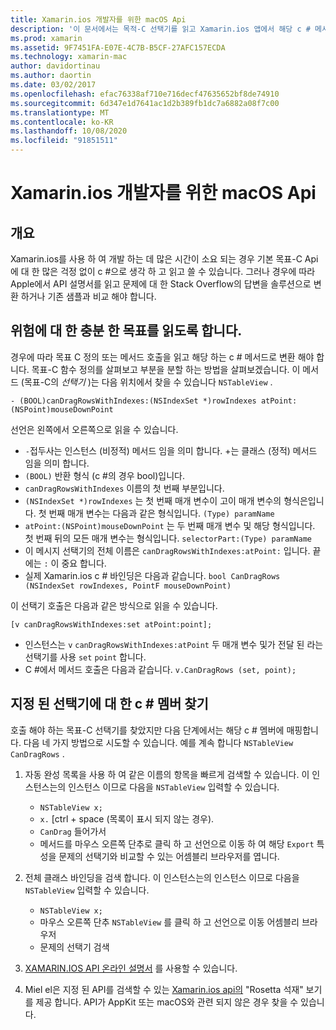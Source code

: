 ```yaml
---
title: Xamarin.ios 개발자를 위한 macOS Api
description: '이 문서에서는 목적-C 선택기를 읽고 Xamarin.ios 앱에서 해당 c # 메서드를 찾는 방법을 설명 합니다.'
ms.prod: xamarin
ms.assetid: 9F7451FA-E07E-4C7B-B5CF-27AFC157ECDA
ms.technology: xamarin-mac
author: davidortinau
ms.author: daortin
ms.date: 03/02/2017
ms.openlocfilehash: efac76338af710e716decf47635652bf8de74910
ms.sourcegitcommit: 6d347e1d7641ac1d2b389fb1dc7a6882a08f7c00
ms.translationtype: MT
ms.contentlocale: ko-KR
ms.lasthandoff: 10/08/2020
ms.locfileid: "91851511"
---
```

# <a name="macos-apis-for-xamarinmac-developers"></a>Xamarin.ios 개발자를 위한 macOS Api

## <a name="overview"></a>개요

Xamarin.ios를 사용 하 여 개발 하는 데 많은 시간이 소요 되는 경우 기본 목표-C Api에 대 한 많은 걱정 없이 c #으로 생각 하 고 읽고 쓸 수 있습니다. 그러나 경우에 따라 Apple에서 API 설명서를 읽고 문제에 대 한 Stack Overflow의 답변을 솔루션으로 변환 하거나 기존 샘플과 비교 해야 합니다.

## <a name="reading-enough-objective-c-to-be-dangerous"></a>위험에 대 한 충분 한 목표를 읽도록 합니다.

경우에 따라 목표 C 정의 또는 메서드 호출을 읽고 해당 하는 c # 메서드로 변환 해야 합니다. 목표-C 함수 정의를 살펴보고 부분을 분할 하는 방법을 살펴보겠습니다. 이 메서드 (목표-C의 *선택기* )는 다음 위치에서 찾을 수 있습니다 `NSTableView` .

```objc
- (BOOL)canDragRowsWithIndexes:(NSIndexSet *)rowIndexes atPoint:(NSPoint)mouseDownPoint
```

선언은 왼쪽에서 오른쪽으로 읽을 수 있습니다.

- `-`접두사는 인스턴스 (비정적) 메서드 임을 의미 합니다. +는 클래스 (정적) 메서드 임을 의미 합니다.
- `(BOOL)` 반환 형식 (c #의 경우 bool)입니다.
- `canDragRowsWithIndexes` 이름의 첫 번째 부분입니다.
- `(NSIndexSet *)rowIndexes` 는 첫 번째 매개 변수이 고이 매개 변수의 형식은입니다. 첫 번째 매개 변수는 다음과 같은 형식입니다. `(Type) paramName`
- `atPoint:(NSPoint)mouseDownPoint` 는 두 번째 매개 변수 및 해당 형식입니다. 첫 번째 뒤의 모든 매개 변수는 형식입니다. `selectorPart:(Type) paramName`
- 이 메시지 선택기의 전체 이름은 `canDragRowsWithIndexes:atPoint:` 입니다. 끝에는 `:` 이 중요 합니다.
- 실제 Xamarin.ios c # 바인딩은 다음과 같습니다. `bool CanDragRows (NSIndexSet rowIndexes, PointF mouseDownPoint)`

이 선택기 호출은 다음과 같은 방식으로 읽을 수 있습니다.

```objc
[v canDragRowsWithIndexes:set atPoint:point];
```

- 인스턴스는 `v` `canDragRowsWithIndexes:atPoint` 두 매개 변수 및가 전달 된 라는 선택기를 사용 `set` `point` 합니다.
- C #에서 메서드 호출은 다음과 같습니다. `v.CanDragRows (set, point);`

<a name="finding_selector"></a>

## <a name="finding-the-c-member-for-a-given-selector"></a>지정 된 선택기에 대 한 c # 멤버 찾기

호출 해야 하는 목표-C 선택기를 찾았지만 다음 단계에서는 해당 c # 멤버에 매핑합니다. 다음 네 가지 방법으로 시도할 수 있습니다. 예를 계속 합니다 `NSTableView CanDragRows` .

1. 자동 완성 목록을 사용 하 여 같은 이름의 항목을 빠르게 검색할 수 있습니다. 이 인스턴스는의 인스턴스 이므로 다음을 `NSTableView` 입력할 수 있습니다.

    - `NSTableView x;`
    - `x.` [ctrl + space (목록이 표시 되지 않는 경우).
    - `CanDrag` 들어가서
    - 메서드를 마우스 오른쪽 단추로 클릭 하 고 선언으로 이동 하 여 해당 `Export` 특성을 문제의 선택기와 비교할 수 있는 어셈블리 브라우저를 엽니다.

2. 전체 클래스 바인딩을 검색 합니다. 이 인스턴스는의 인스턴스 이므로 다음을 `NSTableView` 입력할 수 있습니다.

    - `NSTableView x;`
    - 마우스 오른쪽 단추 `NSTableView` 를 클릭 하 고 선언으로 이동 어셈블리 브라우저
    - 문제의 선택기 검색

3. [XAMARIN.IOS API 온라인 설명서](/dotnet/api/?view=xamarinmac-3.0) 를 사용할 수 있습니다.

4. Miel el은 지정 된 API를 검색할 수 있는 [Xamarin.ios api의](https://tirania.org/tmp/rosetta.html) "Rosetta 석재" 보기를 제공 합니다. API가 AppKit 또는 macOS와 관련 되지 않은 경우 찾을 수 있습니다.

<!--
Note: In some cases, the assembly browser can hit a bug where it will open but not jump to the right definition. Keep that tab open, switch back to your source code and try again.
Note: The assembly browser tricks currently only works with Xamarin.Mac Classic. This will be fixed in a future version.
-->

